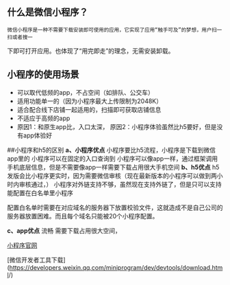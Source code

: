 ## 什么是微信小程序？

 	微信小程序是一种不需要下载安装即可使用的应用，它实现了应用“触手可及”的梦想，用户扫一扫或者搜一

下即可打开应用。也体现了“用完即走”的理念，无需安装卸载。

## 小程序的使用场景

+ 可以取代低频的app，不占空间（如排队、公交车）
+ 适用功能单一的（因为小程序最大上传限制为2048K）
+ 适合配合线下店铺一起适用的，扫描即可获取店铺信息
+ 不适应于高频的app 
+ 原因1：和原生app比，入口太深， 原因2：小程序体验虽然比h5要好，但是没有app体验好

##小程序和h5的区别
**a、小程序优点**
小程序要比h5流程，小程序是下载到微信app里的
小程序可以在固定的入口查询到
小程序可以像app一样，通过框架调用手机底层信息，但是不需要像app一样需要下载占用很大手机空间
**b、h5优点**
h5发版会比小程序更实时，因为需要微信审核（现在最新版本的小程序可以做到两小时内审核通过，）
小程序对外链支持不够，虽然现在支持外链了，但是只可以支持能配置在白名单里小程序

配置白名单时需要在对应域名的服务器下放置校验文件，这就造成不是自己公司的服务器放置困难。而且每个域名只能被20个小程序配置。

**c、app优点**
流畅
需要下载占用很大空间，

[小程序官网](<https://mp.weixin.qq.com/>)

[微信开发者工具下载](<https://developers.weixin.qq.com/miniprogram/dev/devtools/download.html>/)

